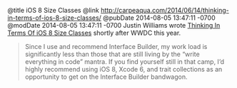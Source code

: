 @title iOS 8 Size Classes
@link http://carpeaqua.com/2014/06/14/thinking-in-terms-of-ios-8-size-classes/
@pubDate 2014-08-05 13:47:11 -0700
@modDate 2014-08-05 13:47:11 -0700
Justin Williams wrote <a href="http://carpeaqua.com/2014/06/14/thinking-in-terms-of-ios-8-size-classes/">Thinking In Terms Of iOS 8 Size Classes</a> shortly after WWDC this year.

>Since I use and recommend Interface Builder, my work load is significantly less than those that are still living by the “write everything in code” mantra. If you find yourself still in that camp, I’d highly recommend using iOS 8, Xcode 6, and trait collections as an opportunity to get on the Interface Builder bandwagon.
